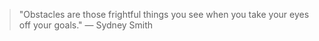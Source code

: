 > "Obstacles are those frightful things you see when you take your eyes off your goals." — Sydney Smith
